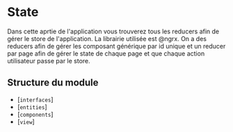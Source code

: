 # State

Dans cette aprtie de l'application vous trouverez tous les reducers afin de gérer le store de l'application. La librairie utilisée est @ngrx. On a des reducers afin de gérer les composant générique par id unique et un reducer par page afin de gérer le state de chaque page et que chaque action utilisateur passe par le store.

## Structure du module

* [`interfaces`]
* [`entities`]
* [`components`]
* [`view`]